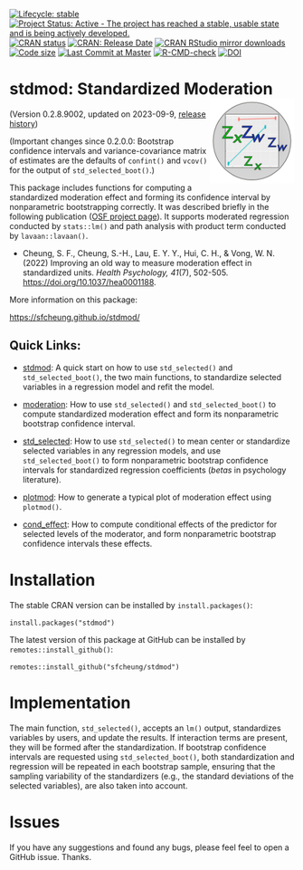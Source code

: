 <!-- badges: start -->
[![Lifecycle: stable](https://img.shields.io/badge/lifecycle-stable-brightgreen.svg)](https://lifecycle.r-lib.org/articles/stages.html#stable)
[![Project Status: Active - The project has reached a stable, usable state and is being actively developed.](https://www.repostatus.org/badges/latest/active.svg)](https://www.repostatus.org/#active)
[![CRAN status](https://www.r-pkg.org/badges/version/stdmod?color=blue)](https://CRAN.R-project.org/package=stdmod)
[![CRAN: Release Date](https://www.r-pkg.org/badges/last-release/stdmod?color=blue)](https://cran.r-project.org/package=stdmod)
[![CRAN RStudio mirror downloads](https://cranlogs.r-pkg.org/badges/grand-total/stdmod?color=blue)](https://r-pkg.org/pkg/stdmod)
[![Code size](https://img.shields.io/github/languages/code-size/sfcheung/stdmod.svg)](https://github.com/sfcheung/stdmod)
[![Last Commit at Master](https://img.shields.io/github/last-commit/sfcheung/stdmod.svg)](https://github.com/sfcheung/stdmod/commits/master)
[![R-CMD-check](https://github.com/sfcheung/stdmod/actions/workflows/R-CMD-check.yaml/badge.svg)](https://github.com/sfcheung/stdmod/actions/workflows/R-CMD-check.yaml)
[![DOI](https://img.shields.io/badge/doi-10.1037/hea0001188-blue.svg)](https://doi.org/10.1037/hea0001188)
<!-- badges: end -->


# stdmod: Standardized Moderation <img src="man/figures/logo.png" align="right" height="150" />

(Version 0.2.8.9002, updated on 2023-09-9, [release history](https://sfcheung.github.io/stdmod/news/index.html))

(Important changes since 0.2.0.0: Bootstrap confidence intervals and
variance-covariance matrix of estimates are the defaults of `confint()`
and `vcov()` for the output of `std_selected_boot()`.)

This package includes functions for computing a standardized
moderation effect and forming its confidence interval by
nonparametric bootstrapping correctly. It was described briefly
in the following publication ([OSF project page](https://osf.io/ac8de/)).
It supports moderated regression conducted by `stats::lm()` and path
analysis with product term conducted by `lavaan::lavaan()`.

- Cheung, S. F., Cheung, S.-H., Lau, E. Y. Y., Hui, C. H., & Vong, W. N. (2022) Improving an old way to measure moderation effect in standardized units. *Health Psychology, 41*(7), 502-505. https://doi.org/10.1037/hea0001188.

More information on this package:

https://sfcheung.github.io/stdmod/

## Quick Links:

- [stdmod](https://sfcheung.github.io/stdmod/articles/stdmod.html): A quick start on how to use
  `std_selected()` and `std_selected_boot()`, the
  two main functions, to standardize selected variables
  in a regression model and refit the model.

- [moderation](https://sfcheung.github.io/stdmod/articles/moderation.html): How
  to use `std_selected()` and `std_selected_boot()` to compute standardized
  moderation effect and form its nonparametric bootstrap confidence interval.

- [std_selected](https://sfcheung.github.io/stdmod/articles/std_selected.html): How to use
  `std_selected()` to mean center or standardize selected
  variables in any regression models, and use
  `std_selected_boot()` to form nonparametric
  bootstrap confidence intervals
  for standardized regression coefficients (*betas* in
  psychology literature).

- [plotmod](https://sfcheung.github.io/stdmod/articles/plotmod.html): How to generate a typical plot of
  moderation effect using `plotmod()`.

- [cond_effect](https://sfcheung.github.io/stdmod/articles/cond_effect.html): How to compute conditional
  effects of the predictor for selected
  levels of the moderator, and form nonparametric bootstrap
  confidence intervals these effects.

# Installation

The stable CRAN version can be installed by `install.packages()`:

```
install.packages("stdmod")
```

The latest version of this package at GitHub can be
installed by `remotes::install_github()`:

```
remotes::install_github("sfcheung/stdmod")
```

# Implementation

The main function, `std_selected()`, accepts an `lm()`
output, standardizes variables by users, and update the
results. If interaction terms are present, they will be
formed after the standardization. If bootstrap
confidence intervals are requested using
`std_selected_boot()`, both standardization
and regression will be repeated in each bootstrap sample,
ensuring that the sampling variability of the standardizers
(e.g., the standard deviations of the selected variables),
are also taken into account.

# Issues

If you have any suggestions and found any bugs, please feel
feel to open a GitHub issue. Thanks.
